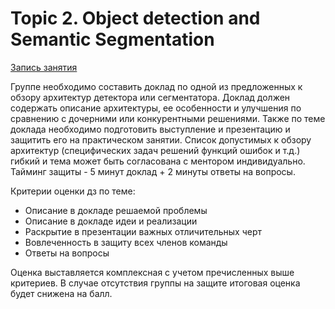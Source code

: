 # Topic 2. Object detection and Semantic Segmentation

[Запись занятия](https://disk.yandex.ru/d/JHwZXroTqgW-HA/%D0%A2%D0%B5%D1%85%D0%BD%D0%BE%D0%BB%D0%BE%D0%B3%D0%B8%D0%B8%20CV/%D0%A2%D0%B5%D1%85%D0%BD%D0%BE%D0%BB%D0%BE%D0%B3%D0%B8%D0%B8%20CV%2026.04.mp4)

Группе необходимо составить доклад по одной из предложенных к обзору архитектур детектора или сегментатора. Доклад должен содержать описание архитектуры, ее особенности и улучшения по сравнению с дочерними или конкурентными решениями. Также по теме доклада необходимо подготовить выступление и презентацию и защитить его на практическом занятии. Список допустимых к обзору архитектур (специфических задач решений функций ошибок и т.д.) гибкий и тема может быть согласована с ментором индивидуально. Тайминг защиты - 5 минут доклад + 2 минуты ответы на вопросы.

Критерии оценки дз по теме:
- Описание в докладе решаемой проблемы
- Описание в докладе идеи и реализации
- Раскрытие в презентации важных отличительных черт
- Вовлеченность в защиту всех членов команды
- Ответы на вопросы

Оценка выставляется комплексная с учетом пречисленных выше критериев. В случае отсутствия группы на защите итоговая оценка будет снижена на балл.

